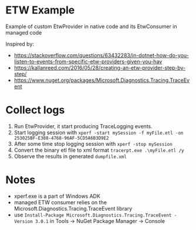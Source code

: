 # ETW Example

Example of custom EtwProvider in native code and its EtwConsumer in managed code

Inspired by:
 * https://stackoverflow.com/questions/63432283/in-dotnet-how-do-you-listen-to-events-from-specific-etw-providers-given-you-hav
 * https://kallanreed.com/2016/05/28/creating-an-etw-provider-step-by-step/
 * https://www.nuget.org/packages/Microsoft.Diagnostics.Tracing.TraceEvent

# Collect logs
1. Run EtwProvider, it start producing TraceLogging events.
2. Start logging session with `xperf -start mySession -f myFile.etl -on 253025BF-E388-4768-96AF-5CD5A6B3D9E2`
3. After some time stop logging session with `xperf -stop mySession`
4. Convert the binary etl file to xml format `tracerpt.exe .\myFile.etl /y`
5. Observe the results in generated `dumpfile.xml`

# Notes
 * xperf.exe is a part of Windows ADK
 * managed ETW consumer relies on the Microsoft.Diagnostics.Tracing.TraceEvent library
 * use `Install-Package Microsoft.Diagnostics.Tracing.TraceEvent -Version 3.0.1` in Tools -> NuGet Package Manager -> Console
